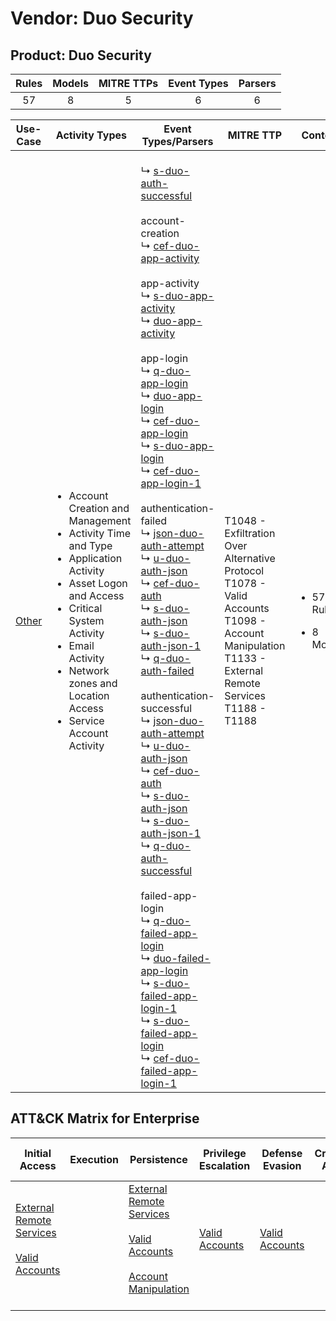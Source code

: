 Vendor: Duo Security
====================
Product: Duo Security
---------------------
| Rules | Models | MITRE TTPs | Event Types | Parsers |
|:-----:|:------:|:----------:|:-----------:|:-------:|
|  57   |   8    |     5      |      6      |    6    |

|               Use-Case                | Activity Types                                                                                                                                                                                                                                                                   | Event Types/Parsers                                                                                                                                                                                                                                                                                                                                                                                                                                                                                                                                                                                                                                                                                                                                                                                                                                                                                                                                                                                                                                                                                                                                                                                                                                                                                                                                                                                                                                                                                                                                                                                                                                                                                                                                                                                                                                                                                                                                                                                                                                                                                                                                                                      | MITRE TTP                                                                                                                                                         | Content                                              |
|:-------------------------------------:| -------------------------------------------------------------------------------------------------------------------------------------------------------------------------------------------------------------------------------------------------------------------------------- | ---------------------------------------------------------------------------------------------------------------------------------------------------------------------------------------------------------------------------------------------------------------------------------------------------------------------------------------------------------------------------------------------------------------------------------------------------------------------------------------------------------------------------------------------------------------------------------------------------------------------------------------------------------------------------------------------------------------------------------------------------------------------------------------------------------------------------------------------------------------------------------------------------------------------------------------------------------------------------------------------------------------------------------------------------------------------------------------------------------------------------------------------------------------------------------------------------------------------------------------------------------------------------------------------------------------------------------------------------------------------------------------------------------------------------------------------------------------------------------------------------------------------------------------------------------------------------------------------------------------------------------------------------------------------------------------------------------------------------------------------------------------------------------------------------------------------------------------------------------------------------------------------------------------------------------------------------------------------------------------------------------------------------------------------------------------------------------------------------------------------------------------------------------------------------------------- | ----------------------------------------------------------------------------------------------------------------------------------------------------------------- | ---------------------------------------------------- |
| [Other](../UseCases/usecase_other.md) | <ul><li>Account Creation and Management</li><li>Activity Time  and Type</li><li>Application Activity</li><li>Asset Logon and Access</li><li>Critical System Activity</li><li>Email Activity</li><li>Network zones and Location Access</li><li>Service Account Activity</li></ul> |  <br> ↳ [s-duo-auth-successful](../Parsers/parserContent_s-duo-auth-successful.md)<br><br> account-creation<br> ↳ [cef-duo-app-activity](../Parsers/parserContent_cef-duo-app-activity.md)<br><br> app-activity<br> ↳ [s-duo-app-activity](../Parsers/parserContent_s-duo-app-activity.md)<br> ↳ [duo-app-activity](../Parsers/parserContent_duo-app-activity.md)<br><br> app-login<br> ↳ [q-duo-app-login](../Parsers/parserContent_q-duo-app-login.md)<br> ↳ [duo-app-login](../Parsers/parserContent_duo-app-login.md)<br> ↳ [cef-duo-app-login](../Parsers/parserContent_cef-duo-app-login.md)<br> ↳ [s-duo-app-login](../Parsers/parserContent_s-duo-app-login.md)<br> ↳ [cef-duo-app-login-1](../Parsers/parserContent_cef-duo-app-login-1.md)<br><br> authentication-failed<br> ↳ [json-duo-auth-attempt](../Parsers/parserContent_json-duo-auth-attempt.md)<br> ↳ [u-duo-auth-json](../Parsers/parserContent_u-duo-auth-json.md)<br> ↳ [cef-duo-auth](../Parsers/parserContent_cef-duo-auth.md)<br> ↳ [s-duo-auth-json](../Parsers/parserContent_s-duo-auth-json.md)<br> ↳ [s-duo-auth-json-1](../Parsers/parserContent_s-duo-auth-json-1.md)<br> ↳ [q-duo-auth-failed](../Parsers/parserContent_q-duo-auth-failed.md)<br><br> authentication-successful<br> ↳ [json-duo-auth-attempt](../Parsers/parserContent_json-duo-auth-attempt.md)<br> ↳ [u-duo-auth-json](../Parsers/parserContent_u-duo-auth-json.md)<br> ↳ [cef-duo-auth](../Parsers/parserContent_cef-duo-auth.md)<br> ↳ [s-duo-auth-json](../Parsers/parserContent_s-duo-auth-json.md)<br> ↳ [s-duo-auth-json-1](../Parsers/parserContent_s-duo-auth-json-1.md)<br> ↳ [q-duo-auth-successful](../Parsers/parserContent_q-duo-auth-successful.md)<br><br> failed-app-login<br> ↳ [q-duo-failed-app-login](../Parsers/parserContent_q-duo-failed-app-login.md)<br> ↳ [duo-failed-app-login](../Parsers/parserContent_duo-failed-app-login.md)<br> ↳ [s-duo-failed-app-login-1](../Parsers/parserContent_s-duo-failed-app-login-1.md)<br> ↳ [s-duo-failed-app-login](../Parsers/parserContent_s-duo-failed-app-login.md)<br> ↳ [cef-duo-failed-app-login-1](../Parsers/parserContent_cef-duo-failed-app-login-1.md)<br> | T1048 - Exfiltration Over Alternative Protocol<br>T1078 - Valid Accounts<br>T1098 - Account Manipulation<br>T1133 - External Remote Services<br>T1188 - T1188<br> | <ul><li>57 Rules</li></ul><ul><li>8 Models</li></ul> |

ATT&CK Matrix for Enterprise
----------------------------
| Initial Access                                                                                                                                   | Execution | Persistence                                                                                                                                                                                                               | Privilege Escalation                                                | Defense Evasion                                                     | Credential Access | Discovery | Lateral Movement | Collection | Command and Control | Exfiltration                                                                                | Impact |
| ------------------------------------------------------------------------------------------------------------------------------------------------ | --------- | ------------------------------------------------------------------------------------------------------------------------------------------------------------------------------------------------------------------------- | ------------------------------------------------------------------- | ------------------------------------------------------------------- | ----------------- | --------- | ---------------- | ---------- | ------------------- | ------------------------------------------------------------------------------------------- | ------ |
| [External Remote Services](https://attack.mitre.org/techniques/T1133)<br><br>[Valid Accounts](https://attack.mitre.org/techniques/T1078)<br><br> |           | [External Remote Services](https://attack.mitre.org/techniques/T1133)<br><br>[Valid Accounts](https://attack.mitre.org/techniques/T1078)<br><br>[Account Manipulation](https://attack.mitre.org/techniques/T1098)<br><br> | [Valid Accounts](https://attack.mitre.org/techniques/T1078)<br><br> | [Valid Accounts](https://attack.mitre.org/techniques/T1078)<br><br> |                   |           |                  |            |                     | [Exfiltration Over Alternative Protocol](https://attack.mitre.org/techniques/T1048)<br><br> |        |